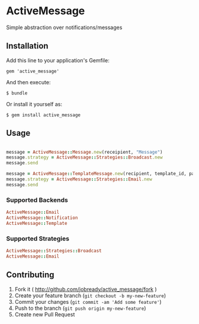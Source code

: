 # ActiveMessage

Simple abstraction over notifications/messages

## Installation

Add this line to your application's Gemfile:

    gem 'active_message'

And then execute:

    $ bundle

Or install it yourself as:

    $ gem install active_message

## Usage

```ruby

message = ActiveMessage::Message.new(receipient, "Message")
message.strategy = ActiveMessage::Strategies::Broadcast.new
message.send

message = ActiveMessage::TemplateMessage.new(recipient, template_id, params)
message.strategy = ActiveMessage::Strategies::Email.new
message.send
```

### Supported Backends

```ruby
ActiveMessage::Email
ActiveMessage::Notification
ActiveMessage::Template
```

### Supported Strategies

```ruby
ActiveMessage::Strategies::Broadcast
ActiveMessage::Email
```

## Contributing

1. Fork it ( http://github.com/jobready/active_message/fork )
2. Create your feature branch (`git checkout -b my-new-feature`)
3. Commit your changes (`git commit -am 'Add some feature'`)
4. Push to the branch (`git push origin my-new-feature`)
5. Create new Pull Request
